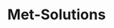 ---
layout: post
title: Met-Solutions
banner : images/banner-pulse-standard.jpg
external_url:  http://www.met-solutions.co.kr/
categories: distributors
thumbnail: images/distributor-mets.png
address: |
    49, Sasang-ro, Sasang-gu,
    Busan, 47001 Republic of Korea
phone: +82-51-316-7107
email: info@met-solutions.co.kr
web: http://www.met-solutions.co.kr/
coords: "880,320,18"
---
